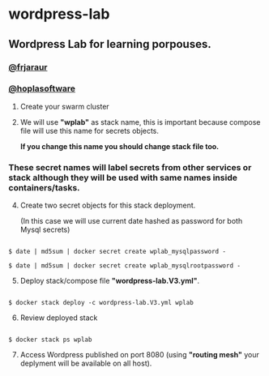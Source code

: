 # wordpress-lab

## Wordpress Lab for learning porpouses.

### [@frjaraur](https://github.com/frjaraur)
### [@hoplasoftware](https://github.com/hopla-training)

1. Create your swarm cluster

3. We will use __"wplab"__ as stack name, this is important because compose file will use this name for secrets objects.

    __If you change this name you should change stack file too.__
    
### __These secret names will label secrets from other services or stack although they will be used with same names inside containers/tasks.__


4. Create two secret objects for this stack deployment.

    (In this case we will use current date hashed as password for both Mysql secrets)
~~~

$ date | md5sum | docker secret create wplab_mysqlpassword -

$ date | md5sum | docker secret create wplab_mysqlrootpassword -

~~~

5. Deploy stack/compose file __"wordpress-lab.V3.yml"__.

~~~

$ docker stack deploy -c wordpress-lab.V3.yml wplab

~~~

6. Review deployed stack

~~~

$ docker stack ps wplab

~~~

7. Access Wordpress published on port 8080 (using __"routing mesh"__ your deplyment will be available on all host).
